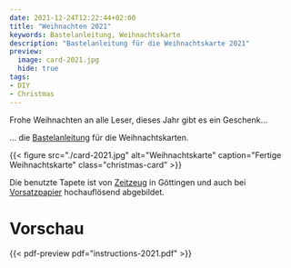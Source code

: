 ```yaml
---
date: 2021-12-24T12:22:44+02:00
title: "Weihnachten 2021"
keywords: Bastelanleitung, Weihnachtskarte
description: "Bastelanleitung für die Weihnachtskarte 2021"
preview:
  image: card-2021.jpg
  hide: true
tags:
- DIY
- Christmas
---
```


Frohe Weihnachten an alle Leser, dieses Jahr gibt es ein Geschenk...
<!--more-->

... die [Bastelanleitung](./instructions-2021.pdf) für die Weihnachtskarten.

{{< figure src="./card-2021.jpg" alt="Weihnachtskarte" caption="Fertige Weihnachtskarte" class="christmas-card" >}}

Die benutzte Tapete ist von [Zeitzeug](http://zeitzeug.de/) in Göttingen und auch bei [Vorsatzpapier](https://vorsatzpapier.projektemacher.org/post/tapete-16/) hochauflösend abgebildet.

# Vorschau

{{< pdf-preview pdf="instructions-2021.pdf" >}}
